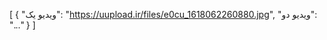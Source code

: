 [
  {
    "ویدیو یک": "https://uupload.ir/files/e0cu_1618062260880.jpg",
    "ویدیو دو": "..."
  }
]
